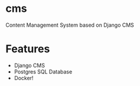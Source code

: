 # cms

Content Management System based on Django CMS

# Features

- Django CMS
- Postgres SQL Database
- Docker!
